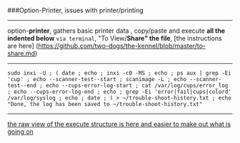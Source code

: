 ###Option-Printer, issues with printer/printing
***
option-**printer**, gathers basic printer data , copy/paste and execute **all the indented below** `via terminal`, "To View/**Share" the file**, [the instructions are here] (https://github.com/two-dogs/the-kennel/blob/master/to-share.md)
***
`
sudo inxi -U ;
(
 date ;
 echo ;
 inxi -c0 -MS ;
 echo ;
 ps aux | grep -Ei 'cup' ;
 echo --scanner-test--start ;
 scanimage -L ;
 echo --scanner-test--end ;
 echo --cups-error-log-start ;
 cat /var/log/cups/error_log ;
 echo --cups-error-log-end ;
 echo ;
 grep -Ei 'error|fail|cups|colord' /var/log/syslog ;
 echo ;
 date ;
) > ~/trouble-shoot-history.txt ;
 echo "Done, the log has been saved to ~/trouble-shoot-history.txt"
 `
***
[the raw view of the execute structure is here and easier to make out what is going on](https://raw.githubusercontent.com/two-dogs/the-kennel/master/option-print.md)
